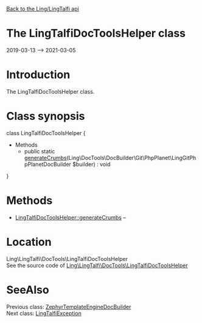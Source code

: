 [Back to the Ling/LingTalfi api](https://github.com/lingtalfi/LingTalfi/blob/master/doc/api/Ling/LingTalfi.md)



The LingTalfiDocToolsHelper class
================
2019-03-13 --> 2021-03-05






Introduction
============

The LingTalfiDocToolsHelper class.



Class synopsis
==============


class <span class="pl-k">LingTalfiDocToolsHelper</span>  {

- Methods
    - public static [generateCrumbs](https://github.com/lingtalfi/LingTalfi/blob/master/doc/api/Ling/LingTalfi/DocTools/LingTalfiDocToolsHelper/generateCrumbs.md)(Ling\DocTools\DocBuilder\Git\PhpPlanet\LingGitPhpPlanetDocBuilder $builder) : void

}






Methods
==============

- [LingTalfiDocToolsHelper::generateCrumbs](https://github.com/lingtalfi/LingTalfi/blob/master/doc/api/Ling/LingTalfi/DocTools/LingTalfiDocToolsHelper/generateCrumbs.md) &ndash; 





Location
=============
Ling\LingTalfi\DocTools\LingTalfiDocToolsHelper<br>
See the source code of [Ling\LingTalfi\DocTools\LingTalfiDocToolsHelper](https://github.com/lingtalfi/LingTalfi/blob/master/DocTools/LingTalfiDocToolsHelper.php)



SeeAlso
==============
Previous class: [ZephyrTemplateEngineDocBuilder](https://github.com/lingtalfi/LingTalfi/blob/master/doc/api/Ling/LingTalfi/DocBuilder/ZephyrTemplateEngine/ZephyrTemplateEngineDocBuilder.md)<br>Next class: [LingTalfiException](https://github.com/lingtalfi/LingTalfi/blob/master/doc/api/Ling/LingTalfi/Exception/LingTalfiException.md)<br>

